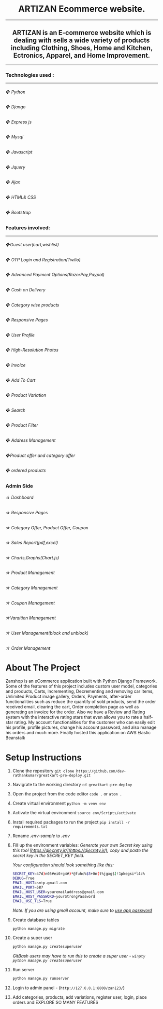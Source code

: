 <h1 align="center">ARTIZAN Ecommerce website.</h1><hr>
<h2 align="center">ARTIZAN is an E-commerce website which is dealing with sells a wide variety of products including Clothing, Shoes, Home and Kitchen, Ectronics, Apparel, and Home Improvement.</h2><hr>


<h3>Technologies used :</h3>
<hr>

<h6>❖ Python</h6>
<h6>❖ Django</h6>
<h6>❖ Express js</h6>
<h6>❖ Mysql</h6>
<h6>❖ Javascript</h6>
<h6>❖ Jquery</h6>
<h6>❖ Ajax</h6>
<h6>❖ HTML& CSS</h6>
<h6>❖ Bootstrap</h6>

<h3>Features involved:</h3>
<hr>

<h6>❖Guest user(cart,wishlist)</h6>
<h6>❖  OTP Login and Registration(Twilio)</h6>
<h6>❖ Advanced Payment Options(RazorPay,Paypal)</h6>
<h6>❖ Cash on Delivery</h6>
<h6>❖ Category wise products</h6>
<h6>❖ Responsive Pages</h6>
<h6>❖ User Profile</h6>
<h6>❖ High-Resolution Photos</h6>
<h6>❖ Invoice</h6>
<h6>❖ Add To Cart</h6>
<h6>❖ Product Variation</h6>
<h6>❖ Search</h6>
<h6>❖ Product Filter</h6>
<h6>❖ Address Management</h6>
<h6>❖Product offer and category offer</h6>
<h6>❖ ordered products</h6>


<h3>Admin Side</h3>
 <h6>☆ Dashboard</h3>
 <h6>☆ Responsive Pages</h3>
 <h6>☆ Category Offer, Product Offer, Coupon</h3>
 <h6>☆ Sales Report(pdf,excel)</h3>
 <h6>☆ Charts,Graphs(Chart.js)</h3>
 <h6>☆ Product Management</h3>
 <h6>☆ Category Management</h3>
 <h6>☆ Coupon Management</h3>
 <h6>☆Varaition Management</h3>
 <h6>☆ User Management(block and unblock)</h3>
 <h6>☆ Order Management</h3>


# About The Project
Zanshop is an eCommerce application built with Python Django Framework. Some of the features of this project includes custom user model, categories and products, Carts, Incrementing, Decrementing and removing car items, Unlimited Product image gallery, Orders, Payments, after-order functionalities such as reduce the quantify of sold products, send the order received email, clearing the cart, Order completion page as well as generating an invoice for the order. Also we have a Review and Rating system with the interactive rating stars that even allows you to rate a half-star rating. My account functionalities for the customer who can easily edit his profile, profile pictures, change his account password, and also manage his orders and much more. Finally hosted this application on AWS Elastic Beanstalk


# Setup Instructions

1. Clone the repository `git clone https://github.com/dev-rathankumar/greatkart-pre-deploy.git`
2. Navigrate to the working directory `cd greatkart-pre-deploy`
3. Open the project from the code editor `code .` or `atom .`
4. Create virtual environment `python -m venv env`
5. Activate the virtual environment `source env/Scripts/activate`
6. Install required packages to run the project `pip install -r requirements.txt`
7. Rename _.env-sample_ to _.env_
8. Fill up the environment variables:
    _Generate your own Secret key using this tool [https://djecrety.ir/](https://djecrety.ir/), copy and paste the secret key in the SECRET_KEY field._

    _Your configuration should look something like this:_
    ```sh
    SECRET_KEY=47d)n05#ei0rg4#)*@fuhc%$5+0n(t%jgxg$)!1pkegsi*l4c%
    DEBUG=True
    EMAIL_HOST=smtp.gmail.com
    EMAIL_PORT=587
    EMAIL_HOST_USER=youremailaddress@gmail.com
    EMAIL_HOST_PASSWORD=yourStrongPassword
    EMAIL_USE_TLS=True
    ```
    _Note: If you are using gmail account, make sure to [use app password](https://support.google.com/accounts/answer/185833)_
9. Create database tables
    ```sh
    python manage.py migrate
    ```
10. Create a super user
    ```sh
    python manage.py createsuperuser
    ```
    _GitBash users may have to run this to create a super user - `winpty python manage.py createsuperuser`_
11. Run server
    ```sh
    python manage.py runserver
    ```
12. Login to admin panel - (`http://127.0.0.1:8000/zan123/`)
13. Add categories, products, add variations, register user, login, place orders and EXPLORE SO MANY FEATURES
